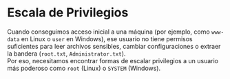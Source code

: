 # Escala de Privilegios
Cuando conseguimos acceso inicial a una máquina (por ejemplo, como `www-data` en Linux o `user` en Windows), ese usuario no tiene permisos suficientes para leer archivos sensibles, cambiar configuraciones o extraer la bandera (`root.txt`, `Administrator.txt`).  
Por eso, necesitamos encontrar formas de escalar privilegios a un usuario más poderoso como `root` (Linux) o `SYSTEM` (Windows).


